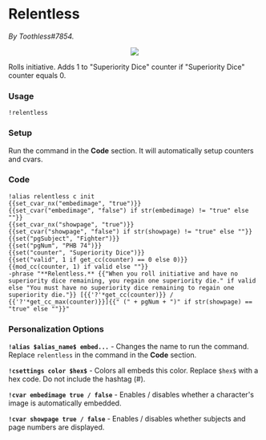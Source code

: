 # Relentless
*By Toothless#7854.*

<p align="center">
  <img src="https://i.imgur.com/0jsOfYs.png"/>
</p>

Rolls initiative. Adds 1 to "Superiority Dice" counter if "Superiority Dice" counter equals 0.

### Usage

``!relentless``

### Setup
Run the command in the **Code** section. It will automatically setup counters and cvars.

### Code
```GN
!alias relentless c init
{{set_cvar_nx("embedimage", "true")}}
{{set_cvar("embedimage", "false") if str(embedimage) != "true" else ""}}
{{set_cvar_nx("showpage", "true")}}
{{set_cvar("showpage", "false") if str(showpage) != "true" else ""}}
{{set("pgSubject", "Fighter")}}
{{set("pgNum", "PHB 74")}}
{{set("counter", "Superiority Dice")}}
{{set("valid", 1 if get_cc(counter) == 0 else 0)}}
{{mod_cc(counter, 1) if valid else ""}} 
-phrase "**Relentless.** {{"When you roll initiative and have no superiority dice remaining, you regain one superiority die." if valid else "You must have no superiority dice remaining to regain one superiority die."}} [{{'?'*get_cc(counter)}} / {{'?'*get_cc_max(counter)}}]{{" (" + pgNum + ")" if str(showpage) == "true" else ""}}"  
```

### Personalization Options

**``!alias $alias_name$ embed...``** - Changes the name to run the command. Replace ``relentless`` in the command in the **Code** section.

**``!csettings color $hex$``** - Colors all embeds this color. Replace ``$hex$`` with a hex code. Do not include the hashtag (#).

**``!cvar embedimage true / false``** - Enables / disables whether a character's image is automatically embedded.

**``!cvar showpage true / false``** - Enables / disables whether subjects and page numbers are displayed.

